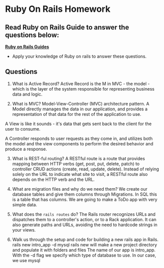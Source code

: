 # Ruby On Rails Homework

## Read Ruby on Rails Guide to answer the questions below:
**[Ruby on Rails Guides](https://guides.rubyonrails.org/)**
- Apply your knowledge of Ruby on rails to answer these questions.

## Questions
1. What is Active Record?
Active Record is the M in MVC - the model - which is the layer of the system responsible for representing business data and logic.

2. What is MVC?
Model-View-Controller (MVC) architecture pattern.
A Model directly manages the data in our application, and provides a representation of that data for the rest of the application to use.

A View is like it sounds - it's data that gets sent back to the client for the user to consume.

A Controller responds to user requests as they come in, and utilizes both the model and the view components to perform the desired behavior and produce a response.

3. What is REST-ful routing?
A RESTful route is a route that provides mapping between HTTP verbs (get, post, put, delete, patch) to controller CRUD actions (create, read, update, delete). Instead of relying solely on the URL to indicate what site to visit, a RESTful route also depends on the HTTP verb and the URL.

4. What are migration files and why do we need them?
We create our database tables and give them columns through Migrations. In SQL this is a table that has columns. We are going to make a ToDo app with very simple data.

5. What does the `rails routes` do?
The Rails router recognizes URLs and dispatches them to a controller's action, or to a Rack application. It can also generate paths and URLs, avoiding the need to hardcode strings in your views.

6. Walk us through the setup and code for building a new rails app in Rails.
rails new intro_app -d mysql
rails new will make a new project directory and populate it with folders and files
The name of our app is intro_app.
With the -d flag we specify which type of database to use. In our case, we use mysql
